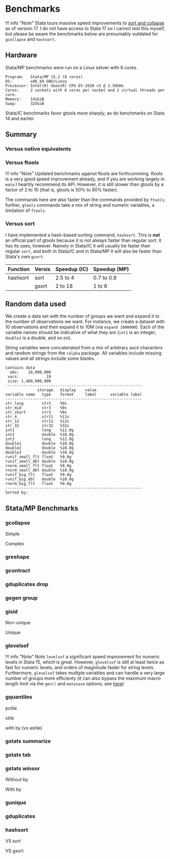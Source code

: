 Benchmarks
==========

!!! info "Note"
    Stata tours massive speed improvements to [sort and collapse](https://www.stata.com/new-in-stata/faster-stata-speed-improvements/)
    as of version 17. I do not have access to Stata 17 so I cannot
    test this myself, but please be aware the benchmarks below 
    are presumably outdated for `gcollapse` and `hashsort`.

Hardware
--------

Stata/MP benchmarks were run on a Linux setver with 8 cores.

```
Program:   Stata/MP 15.2 (8 cores)
OS:        x86_64 GNU/Linux
Processor: Intel(R) Xeon(R) CPU E5-2620 v3 @ 2.50GHz
Cores:     2 sockets with 6 cores per socket and 2 virtual threads per core.
Memory:    141GiB
Swap:      325GiB
```

Stata/IC benchmarks favor gtools more sharply, as do benchmarks on
Stata 14 and earlier.

Summary
-------

### Versus native equivalents

<!--

| Function     | Versus        | Speedup (IC)    | Speedup (MP) |
| ------------ | ------------- | --------------- | ------------ |
| gcollapse    | collapse      |  9 to 300       |  4 to 120    |
| gcontract    | contract      |  5 to 7         |  2.5 to 4    |
| gegen        | egen          |  9 to 26 (+)    |  4 to 9 (+)  |
| gisid        | isid          |  8 to 30        |  4 to 14     |
| glevelsof    | levelsof      |  3 to 13        |  2.5 to 7    |
| gquantiles   | xtile         |  10 to 30 (-)   | 13 to 25     |
|              | pctile        |  13 to 38 (-)   | 2.5 to 5.5   |
|              | \_pctile      |  25 to 40       | 3 to 5       |

<small>(+) Only 'egen group' was benchmarked.</small>

-->

<!-- 

<small>(-) Benchmarks computed 10 quantiles. When computing a large
number of quantiles (e.g. thousands) `pctile` and `xtile` are prohibitively
slow due to the way they are written; in that case gquantiles is hundreds
or thousands of times faster.</small>

In the case of gcollapse, the upper end of the speed improvements are for
quantiles (e.g. median, iqr, p90) and few groups. There `gcollapse` really can
be hundreds of times faster.

The reason is that Stata's algorithm for computing percentiles
sorts the source variables _every time_ a percentile is to
be computed. `gcollapse` (and `gegen`), by contrast, use
[quickselect](https://en.wikipedia.org/wiki/Quickselect), which is very
efficient. While its average complexity is O(N log N), like quicksort,
it can run in up to linear time, O(N). In practice it is much faster
than quicksort and, since it modifies the data in place, subsequent
calls to compute percentiles run much faster.

### Versus SSC/SJ equivalents

| Function     | Versus             | Speedup (IC)    | Speedup (MP)    |
| ------------ | ------------------ | --------------- | --------------- |
| fasterxtile  | fastxtile (SSC)    |  20 to 30       |  2.5 to 3.5     |
|              | egenmisc (SSC) (-) |  8 to 25        |  2.5 to 6       |
|              | astile (SSC) (-)   |  8 to 12        |  3.5 to 6       |
| gunique      | unique (SSC)       |  4 to 26        |  4 to 12        |
| gdistinct    | distinct (SJ)      |  4 to 26        |  4 to 12        |
| gtoplevelsof | gcontract (Gtools) |  1.5 to 6       |  2 to 6.5       |

<small>(-) `fastxtile` from egenmisc and `astile` were benchmarked against
`gquantiles, xtile` (`fasterxtile`) using `by()`.</small>

-->

<!-- 

`gtoplevelsof` does not quite have an equivalent in SSC/SJ. The command
`groups` with the `select` option is very similar, but it is dozens of
times slower then `gtoplevelsof` when the data is large (millions of
rows). This seems to be mainly because `groups` is not written as a way
to quickly see the top groups of a data set, and it offers relatively
different functionality (and more options).  Hence I felt the comparison
might be unfair.

Note that `fasterxtile` is merely an alias for `gquantiles, xtile`.

-->

### Versus ftools

!!! info "Note"
    Updated benchmarks against ftools are forthcomming. ftools is a very
    good speed improvement already, and if you are working largely in `mata`
    I heartily recommend its API. However, it is still slower than gtools by
    a factor of 2 to 10 (that is, gtools is 50% to 90% faster).

The commands here are also faster than the commands provided by `ftools`;
further, `gtools` commands take a mix of string and numeric variables, a
limitation of `ftools`.

<!--

| Gtools      | Ftools          | Speedup (IC) |
| ----------- | --------------- | ------------ |
| gcollapse   | fcollapse       | 2-9          |
| gegen       | fegen           | 2.5-4 (+)    |
| gisid       | fisid           | 4-14         |
| glevelsof   | flevelsof       | 1.5-13       |
| hashsort    | fsort           | 2.5-4        |

<small>(+) Only 'egen group' was benchmarked rigorously.</small>

-->

### Versus sort

I have implemented a hash-based sorting command, `hashsort`. This is
_**not**_ an official part of gtools because it is not always faster
than regular sort. It has its uses, however. Namely in Stata/IC it will
usually be faster than regular `sort`, and both in Stata/IC and in
Stata/MP it will also be faster than Stata's own `gsort`:

| Function    | Versis   | Speedup (IC) | Speedup (MP)   |
| ----------- | -------- | ------------ | -------------- |
| hashsort    | sort     | 2.5 to 4     |  0.7 to 0.9    |
|             | gsort    | 2 to 18      |  1 to 6        |

Random data used
----------------

We create a data set with the number of groups we want and expand it to
the number of observations we want. For instance, we create a dataset
with 10 observations and then expand it to 10M (via `expand 1000000`).
Each of the variable names should be indicative of what they are (`int1`
is an integer, `double1` is a double, and so on).

String variables were concatenated from a mix of arbitrary ascii
characters and random strings from the `ralpha` package. All variables
include missing values and all strings include some blanks.

```
Contains data
  obs:    10,000,000
 vars:            19
 size: 1,460,000,000
------------------------------------------------------------
              storage   display    value
variable name   type    format     label      variable label
------------------------------------------------------------
str_long        str5    %9s
str_mid         str3    %9s
str_short       str3    %9s
str_4           str11   %11s
str_12          str12   %12s
str_32          str32   %32s
int1            long    %12.0g
int2            double  %10.0g
int3            long    %12.0g
double1         double  %10.0g
double2         double  %10.0g
double3         double  %10.0g
runif_small_flt float   %9.0g
runif_small_dbl double  %10.0g
rnorm_small_flt float   %9.0g
rnorm_small_dbl double  %10.0g
runif_big_flt   float   %9.0g
runif_big_dbl   double  %10.0g
rnorm_big_flt   float   %9.0g
------------------------------------------------------------
Sorted by:
```

Stata/MP Benchmarks
-------------------

### gcollapse

Simple

Complex

### greshape

### gcontract

### gduplicates drop

### gegen group

### gisid

Non-unique

Unique

### glevelsof

!!! info "Note"
    Note `levelsof` a significant speed improvement for numeric levels in
    Stata 15, which is great. However, `glevelsof` is still at least twice
    as fast for numeric levels, and orders of magnitude faster for string
    levels. Furthermore, `glevelsof` takes multiple variables and can handle
    a very large number of groups more efficienty (it can also bypass the
    maximum macro length limit via the `gen()` and `matasave` options; see
    [here](usage/glevelsof#de-duplicating-a-variable-list))

### gquantiles

pctile

xtile

with by (vs astile)

### gstats summarize

### gstats tab

### gstats winsor

Without by

With by

### gunique

### gduplicates

### hashsort

VS sort

VS gsort
